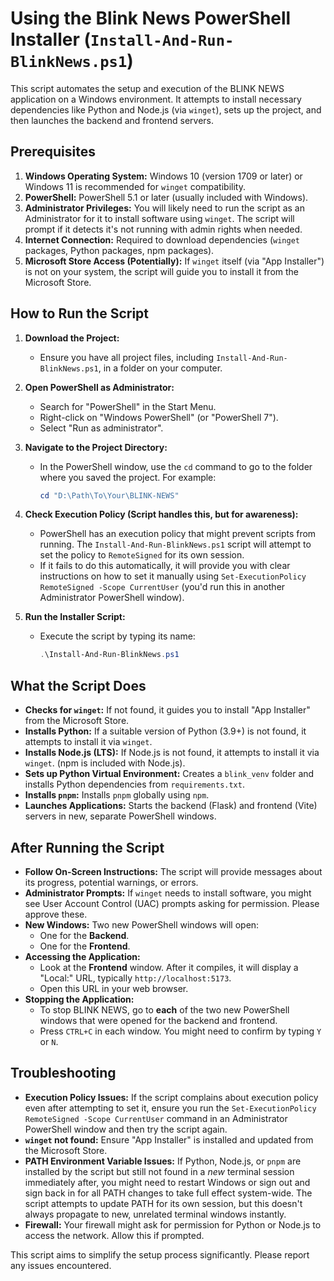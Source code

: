 # Using the Blink News PowerShell Installer (`Install-And-Run-BlinkNews.ps1`)

This script automates the setup and execution of the BLINK NEWS application on a Windows environment. It attempts to install necessary dependencies like Python and Node.js (via `winget`), sets up the project, and then launches the backend and frontend servers.

## Prerequisites

1.  **Windows Operating System:** Windows 10 (version 1709 or later) or Windows 11 is recommended for `winget` compatibility.
2.  **PowerShell:** PowerShell 5.1 or later (usually included with Windows).
3.  **Administrator Privileges:** You will likely need to run the script as an Administrator for it to install software using `winget`. The script will prompt if it detects it's not running with admin rights when needed.
4.  **Internet Connection:** Required to download dependencies (`winget` packages, Python packages, npm packages).
5.  **Microsoft Store Access (Potentially):** If `winget` itself (via "App Installer") is not on your system, the script will guide you to install it from the Microsoft Store.

## How to Run the Script

1.  **Download the Project:**
    *   Ensure you have all project files, including `Install-And-Run-BlinkNews.ps1`, in a folder on your computer.

2.  **Open PowerShell as Administrator:**
    *   Search for "PowerShell" in the Start Menu.
    *   Right-click on "Windows PowerShell" (or "PowerShell 7").
    *   Select "Run as administrator".

3.  **Navigate to the Project Directory:**
    *   In the PowerShell window, use the `cd` command to go to the folder where you saved the project. For example:
        ```powershell
        cd "D:\Path\To\Your\BLINK-NEWS"
        ```

4.  **Check Execution Policy (Script handles this, but for awareness):**
    *   PowerShell has an execution policy that might prevent scripts from running. The `Install-And-Run-BlinkNews.ps1` script will attempt to set the policy to `RemoteSigned` for its own session.
    *   If it fails to do this automatically, it will provide you with clear instructions on how to set it manually using `Set-ExecutionPolicy RemoteSigned -Scope CurrentUser` (you'd run this in another Administrator PowerShell window).

5.  **Run the Installer Script:**
    *   Execute the script by typing its name:
        ```powershell
        .\Install-And-Run-BlinkNews.ps1
        ```

## What the Script Does

*   **Checks for `winget`:** If not found, it guides you to install "App Installer" from the Microsoft Store.
*   **Installs Python:** If a suitable version of Python (3.9+) is not found, it attempts to install it via `winget`.
*   **Installs Node.js (LTS):** If Node.js is not found, it attempts to install it via `winget`. (npm is included with Node.js).
*   **Sets up Python Virtual Environment:** Creates a `blink_venv` folder and installs Python dependencies from `requirements.txt`.
*   **Installs `pnpm`:** Installs `pnpm` globally using `npm`.
*   **Launches Applications:** Starts the backend (Flask) and frontend (Vite) servers in new, separate PowerShell windows.

## After Running the Script

*   **Follow On-Screen Instructions:** The script will provide messages about its progress, potential warnings, or errors.
*   **Administrator Prompts:** If `winget` needs to install software, you might see User Account Control (UAC) prompts asking for permission. Please approve these.
*   **New Windows:** Two new PowerShell windows will open:
    *   One for the **Backend**.
    *   One for the **Frontend**.
*   **Accessing the Application:**
    *   Look at the **Frontend** window. After it compiles, it will display a "Local:" URL, typically `http://localhost:5173`.
    *   Open this URL in your web browser.
*   **Stopping the Application:**
    *   To stop BLINK NEWS, go to **each** of the two new PowerShell windows that were opened for the backend and frontend.
    *   Press `CTRL+C` in each window. You might need to confirm by typing `Y` or `N`.

## Troubleshooting

*   **Execution Policy Issues:** If the script complains about execution policy even after attempting to set it, ensure you run the `Set-ExecutionPolicy RemoteSigned -Scope CurrentUser` command in an Administrator PowerShell window and then try the script again.
*   **`winget` not found:** Ensure "App Installer" is installed and updated from the Microsoft Store.
*   **PATH Environment Variable Issues:** If Python, Node.js, or `pnpm` are installed by the script but still not found in a *new* terminal session immediately after, you might need to restart Windows or sign out and sign back in for all PATH changes to take full effect system-wide. The script attempts to update PATH for its own session, but this doesn't always propagate to new, unrelated terminal windows instantly.
*   **Firewall:** Your firewall might ask for permission for Python or Node.js to access the network. Allow this if prompted.

This script aims to simplify the setup process significantly. Please report any issues encountered.
